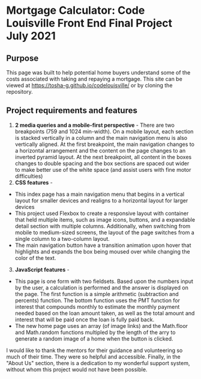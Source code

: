 # Mortgage Calculator: Code Louisville Front End Final Project July 2021

## Purpose

This page was built to help potential home buyers understand some of the costs associated with taking and repaying a mortgage. This site can be viewed at https://tosha-g.github.io/codelouisville/ or by cloning the repository. 

## Project requirements and features

1. **2 media queries and a mobile-first perspective** - There are two breakpoints (759 and 1024 min-width). On a mobile layout, each section is stacked vertically in a column and the main navigation menu is also vertically aligned. At the first breakpoint, the main navigation changes to a horizontal arrangement and the content on the page changes to an inverted pyramid layout. At the next breakpoint, all content in the boxes changes to double spacing and the box sections are spaced out wider to make better use of the white space (and assist users with fine motor difficulties)
2. **CSS features** -   
+ This index page has a main navigation menu that begins in a vertical layout for smaller devices and realigns to a horizontal layout for larger devices
+ This project used Flexbox to create a responsive layout with container that held multiple items, such as image icons, buttons, and a expandable detail section with multiple columns. Additionally, when switching from mobile to medium-sized screens, the layout of the page switches from a single column to a two-column layout.
+  The main navigation button have a transition animation upon hover that highlights and expands the box being moused over while changing the color of the text.
3. **JavaScript features** - 
+ This page is one form with two fieldsets. Based upon the numbers input by the user, a calculation is performed and the answer is displayed on the page. The first function is a simple arithmetic (subtraction and percents) function. The bottom function uses the PMT function for interest that compounds monthly to estimate the monthly payment needed based on the loan amount taken, as well as the total amount and interest that will be paid once the loan is fully paid back.
+ The new home page uses an array (of image links) and the Math.floor and Math.random functions multipled by the length of the arry to generate a random image of a home when the button is clicked.

I would like to thank the mentors for their guidance and volunteering so much of their time. They were so helpful and accessible. 
Finally, in the "About Us" section, there is a dedication to my wonderful support system, without whom this project would not have been possible. 
